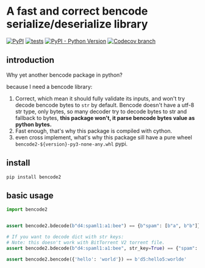 # A fast and correct bencode serialize/deserialize library

[![PyPI](https://img.shields.io/pypi/v/bencode2)](https://pypi.org/project/bencode2/)
[![tests](https://github.com/trim21/bencode-py/actions/workflows/tests.yaml/badge.svg)](https://github.com/trim21/bencode-py/actions/workflows/tests.yaml)
[![PyPI - Python Version](https://img.shields.io/badge/python-%3E%3D3.8%2C%3C4.0-blue)](https://pypi.org/project/bencode2/)
[![Codecov branch](https://img.shields.io/codecov/c/github/Trim21/bencode-py/main)](https://codecov.io/gh/Trim21/bencode-py/branch/master)

## introduction

Why yet another bencode package in python?

because I need a bencode library:

1. Correct, which mean it should fully validate its inputs,
   and won't try decode bencode bytes to `str` by default.
   Bencode doesn't have a utf-8 str type, only bytes,
   so many decoder try to decode bytes to str and fallback to bytes,
   **this package won't, it parse bencode bytes value as python bytes.**
2. Fast enough, that's why this package is compiled with cython.
3. even cross implement, what's why
   this package sill have a pure wheel `bencode2-${version}-py3-none-any.whl` pypi.

## install

```shell
pip install bencode2
```

## basic usage

```python
import bencode2


assert bencode2.bdecode(b"d4:spaml1:a1:bee") == {b"spam": [b"a", b"b"]}

# If you want to decode dict with str keys:
# Note: this doesn't work with BitTorrent V2 torrent file.
assert bencode2.bdecode(b"d4:spaml1:a1:bee", str_key=True) == {"spam": [b"a", b"b"]}

assert bencode2.bencode({'hello': 'world'}) == b'd5:hello5:worlde'
```
